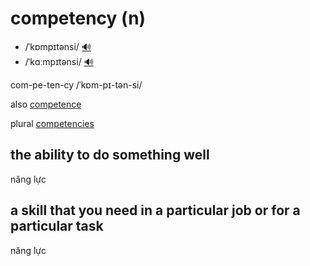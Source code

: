 # competency (n)

- /ˈkɒmpɪtənsi/ [🔊](https://www.oxfordlearnersdictionaries.com/media/english/uk_pron/c/com/compe/competency__gb_1.mp3)
- /ˈkɑːmpɪtənsi/ [🔊](https://www.oxfordlearnersdictionaries.com/media/english/us_pron/c/com/compe/competency__us_1.mp3)

com-pe-ten-cy /ˈkɒm-pɪ-tən-si/

also [competence]()

plural [competencies]()

## the ability to do something well

năng lực

## a skill that you need in a particular job or for a particular task

năng lực